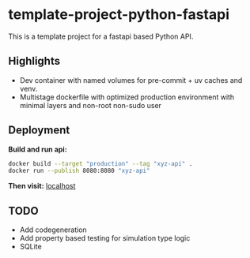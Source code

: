 # template-project-python-fastapi

This is a template project for a fastapi based Python API.

## Highlights

- Dev container with named volumes for pre-commit + uv caches and venv.
- Multistage dockerfile with optimized production environment with minimal layers and non-root non-sudo user

## Deployment

**Build and run api:**

```bash
docker build --target "production" --tag "xyz-api" .
docker run --publish 8080:8080 "xyz-api"
```

**Then visit:** [localhost](http://localhost:8080/docs)

## TODO

- Add codegeneration
- Add property based testing for simulation type logic
- SQLite
